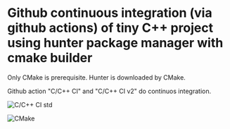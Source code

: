 # Github continuous integration (via github actions) of tiny C++ project using hunter package manager with cmake builder

Only CMake is prerequisite. Hunter is downloaded by CMake.

Github action "C/C++ CI" and "C/C++ CI v2" do continuos integration.

![C/C++ CI std](https://github.com/rafald/algos/workflows/C/C++%20CI%20std/badge.svg)

![CMake](https://github.com/rafald/algos/workflows/CMake/badge.svg)

